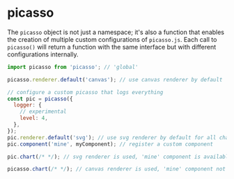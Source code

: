 # picasso

The `picasso` object is not just a namespace; it's also a function that enables the creation of multiple custom configurations of `picasso.js`. Each call to `picasso()` will return a function with the same interface but with different configurations internally.

```js
import picasso from 'picasso'; // 'global'

picasso.renderer.default('canvas'); // use canvas renderer by default

// configure a custom picasso that logs everything
const pic = picasso({
  logger: {
    // experimental
    level: 4,
  },
});
pic.renderer.default('svg'); // use svg renderer by default for all charts created from this configuration
pic.component('mine', myComponent); // register a custom component

pic.chart(/* */); // svg renderer is used, 'mine' component is available for use

picasso.chart(/* */); // canvas renderer is used, 'mine' component not available in this configuration
```
